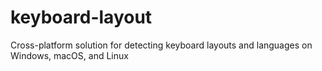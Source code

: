 # keyboard-layout
Cross-platform solution for detecting keyboard layouts and languages on Windows, macOS, and Linux
